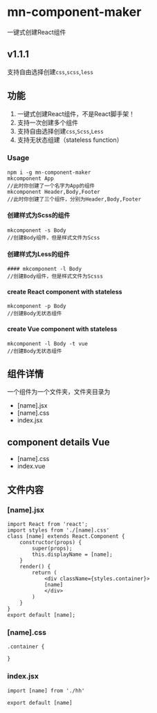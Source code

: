 # mn-component-maker

一键式创建React组件

## v1.1.1

支持自由选择创建`css`,`scss`,`less`

## 功能

1. 一键式创建React组件，不是React脚手架！
2. 支持一次创建多个组件
3. 支持自由选择创建`css`,`Scss`,`Less`
4. 支持无状态组建（stateless function）

### Usage

```
npm i -g mn-component-maker
mkcomponent App
//此时你创建了一个名字为App的组件
mkcomponent Header,Body,Footer
//此时你创建了三个组件，分别为Header,Body,Footer
```

#### 创建样式为Scss的组件
```
mkcomponent -s Body
//创建Body组件，但是样式文件为Scss
```
#### 创建样式为Less的组件
```
#### mkcomponent -l Body
//创建Body组件，但是样式文件为Scsss
```
#### create React component with stateless
```
mkcomponent -p Body
//创建Body无状态组件
```
#### create Vue component with stateless
```
mkcomponent -l Body -t vue
//创建Body无状态组件
```

## 组件详情

一个组件为一个文件夹，文件夹目录为

- [name].jsx
- [name].css
- index.jsx
## component details Vue
- [name].css
- index.vue

## 文件内容

### [name].jsx

```
import React from 'react';
import styles from './[name].css'
class [name] extends React.Component {
    constructor(props) {
        super(props);
        this.displayName = [name];
    }
    render() {
        return (
            <div className={styles.container}>
            [name]
            </div>
        )
    }
}
export default [name];
```

### [name].css

```
.container {
  
}
```

### index.jsx

```
import [name] from './hh'

export default [name]
```
